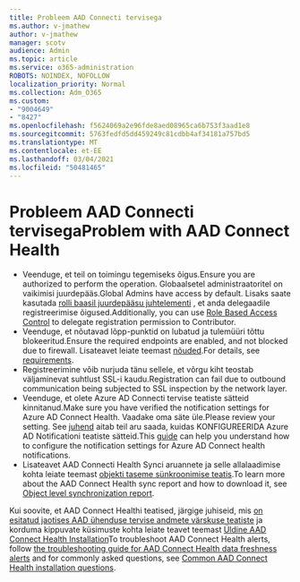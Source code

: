 ```yaml
---
title: Probleem AAD Connecti tervisega
ms.author: v-jmathew
author: v-jmathew
manager: scotv
audience: Admin
ms.topic: article
ms.service: o365-administration
ROBOTS: NOINDEX, NOFOLLOW
localization_priority: Normal
ms.collection: Adm_O365
ms.custom:
- "9004649"
- "8427"
ms.openlocfilehash: f5624069a2e96fde8aed08965ca6b753f3aad1e8
ms.sourcegitcommit: 5763fedfd5dd459249c81cdbb4af34181a757bd5
ms.translationtype: MT
ms.contentlocale: et-EE
ms.lasthandoff: 03/04/2021
ms.locfileid: "50481465"
---
```

# <a name="problem-with-aad-connect-health"></a><span data-ttu-id="fe690-102">Probleem AAD Connecti tervisega</span><span class="sxs-lookup"><span data-stu-id="fe690-102">Problem with AAD Connect Health</span></span>

- <span data-ttu-id="fe690-103">Veenduge, et teil on toimingu tegemiseks õigus.</span><span class="sxs-lookup"><span data-stu-id="fe690-103">Ensure you are authorized to perform the operation.</span></span> <span data-ttu-id="fe690-104">Globaalsetel administraatoritel on vaikimisi juurdepääs.</span><span class="sxs-lookup"><span data-stu-id="fe690-104">Global Admins have access by default.</span></span> <span data-ttu-id="fe690-105">Lisaks saate kasutada [rolli baasil juurdepääsu juhtelementi](https://docs.microsoft.com/azure/active-directory/connect-health/active-directory-aadconnect-health-operations) , et anda delegaadile registreerimise õigused.</span><span class="sxs-lookup"><span data-stu-id="fe690-105">Additionally, you can use [Role Based Access Control](https://docs.microsoft.com/azure/active-directory/connect-health/active-directory-aadconnect-health-operations) to delegate registration permission to Contributor.</span></span>
- <span data-ttu-id="fe690-106">Veenduge, et nõutavad lõpp-punktid on lubatud ja tulemüüri tõttu blokeeritud.</span><span class="sxs-lookup"><span data-stu-id="fe690-106">Ensure the required endpoints are enabled, and not blocked due to firewall.</span></span> <span data-ttu-id="fe690-107">Lisateavet leiate teemast [nõuded](https://docs.microsoft.com/azure/active-directory/hybrid/how-to-connect-health-agent-install).</span><span class="sxs-lookup"><span data-stu-id="fe690-107">For details, see [requirements](https://docs.microsoft.com/azure/active-directory/hybrid/how-to-connect-health-agent-install).</span></span>
- <span data-ttu-id="fe690-108">Registreerimine võib nurjuda tänu sellele, et võrgu kiht teostab väljaminevat suhtlust SSL-i kaudu.</span><span class="sxs-lookup"><span data-stu-id="fe690-108">Registration can fail due to outbound communication being subjected to SSL inspection by the network layer.</span></span>
- <span data-ttu-id="fe690-109">Veenduge, et olete Azure AD Connecti tervise teatiste sätteid kinnitanud.</span><span class="sxs-lookup"><span data-stu-id="fe690-109">Make sure you have verified the notification settings for Azure AD Connect Health.</span></span> <span data-ttu-id="fe690-110">Vaadake oma säte üle.</span><span class="sxs-lookup"><span data-stu-id="fe690-110">Please review your setting.</span></span> <span data-ttu-id="fe690-111">See [juhend](https://docs.microsoft.com/azure/active-directory/hybrid/how-to-connect-health-operations) aitab teil aru saada, kuidas KONFIGUREERIDA Azure AD Notificationi teatiste sätteid.</span><span class="sxs-lookup"><span data-stu-id="fe690-111">This [guide](https://docs.microsoft.com/azure/active-directory/hybrid/how-to-connect-health-operations) can help you understand how to configure the notification settings for Azure AD Connect health notifications.</span></span>
- <span data-ttu-id="fe690-112">Lisateavet AAD Connecti Health Synci aruannete ja selle allalaadimise kohta leiate teemast [objekti taseme sünkroonimise teatis](https://docs.microsoft.com/azure/active-directory/hybrid/how-to-connect-health-sync).</span><span class="sxs-lookup"><span data-stu-id="fe690-112">To learn more about the AAD Connect Health sync report and how to download it, see [Object level synchronization report](https://docs.microsoft.com/azure/active-directory/hybrid/how-to-connect-health-sync).</span></span>

<span data-ttu-id="fe690-113">Kui soovite, et AAD Connect Healthi teatised, järgige juhiseid, mis [on esitatud jaotises AAD ühenduse tervise andmete värskuse teatiste](https://docs.microsoft.com/azure/active-directory/hybrid/how-to-connect-health-data-freshness) ja korduma kippuvate küsimuste kohta leiate teavet teemast [Üldine AAD Connect Health Installation](https://docs.microsoft.com/azure/active-directory/hybrid/reference-connect-health-faq)</span><span class="sxs-lookup"><span data-stu-id="fe690-113">To troubleshoot AAD Connect Health alerts, follow [the troubleshooting guide for AAD Connect Health data freshness alerts](https://docs.microsoft.com/azure/active-directory/hybrid/how-to-connect-health-data-freshness) and for commonly asked questions, see [Common AAD Connect Health installation questions](https://docs.microsoft.com/azure/active-directory/hybrid/reference-connect-health-faq).</span></span>
